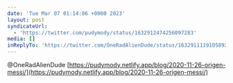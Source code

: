 ```yaml
---
date: 'Tue Mar 07 01:14:06 +0000 2023'
layout: post
syndicateUrl:
  - 'https://twitter.com/pudymody/status/1632912474256097283'
media: []
inReplyTo: 'https://twitter.com/OneRadAlienDude/status/1632911119105892354'
---
```

@OneRadAlienDude [https://pudymody.netlify.app/blog/2020-11-26-origen-messi/](https://pudymody.netlify.app/blog/2020-11-26-origen-messi/)